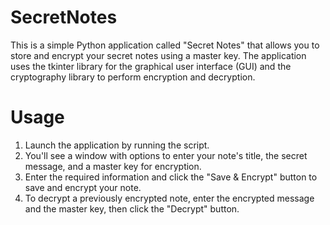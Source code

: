# SecretNotes
This is a simple Python application called "Secret Notes" that allows you to store and encrypt your secret notes using a master key. 
The application uses the tkinter library for the graphical user interface (GUI) and the cryptography library to perform encryption and decryption.

# Usage
1) Launch the application by running the script.
2) You'll see a window with options to enter your note's title, the secret message, and a master key for encryption.
3) Enter the required information and click the "Save & Encrypt" button to save and encrypt your note.
4) To decrypt a previously encrypted note, enter the encrypted message and the master key, then click the "Decrypt" button.
